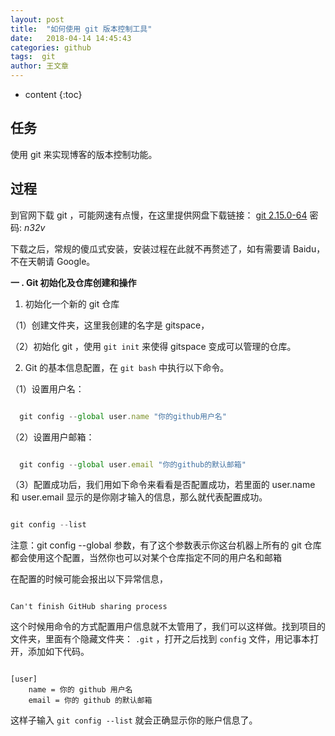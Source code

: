 ```yaml
---
layout: post
title:  "如何使用 git 版本控制工具"
date:   2018-04-14 14:45:43
categories: github
tags:  git
author: 王文章
---
```


* content
{:toc}

## 任务

使用 git 来实现博客的版本控制功能。

## 过程

到官网下载 git ，可能网速有点慢，在这里提供网盘下载链接：
[git 2.15.0-64](https://pan.baidu.com/s/12GTlD5Sd3rmDx_PSQb-7-w) 密码: *n32v*

下载之后，常规的傻瓜式安装，安装过程在此就不再赘述了，如有需要请 Baidu，不在天朝请 Google。

**一 . Git 初始化及仓库创建和操作**

1. 初始化一个新的 git 仓库


  （1）创建文件夹，这里我创建的名字是 gitspace，

  （2）初始化 git ，使用 `git init` 来使得 gitspace 变成可以管理的仓库。

2. Git 的基本信息配置，在 `git bash` 中执行以下命令。

  （1）设置用户名：

```js

  git config --global user.name "你的github用户名"

```

  （2）设置用户邮箱：

```js

  git config --global user.email "你的github的默认邮箱"

```




  （3）配置成功后，我们用如下命令来看看是否配置成功，若里面的 user.name 和 user.email 显示的是你刚才输入的信息，那么就代表配置成功。

```js

git config --list

```

  注意：git config --global 参数，有了这个参数表示你这台机器上所有的 git 仓库都会使用这个配置，当然你也可以对某个仓库指定不同的用户名和邮箱

在配置的时候可能会报出以下异常信息，

```

Can't finish GitHub sharing process

```

这个时候用命令的方式配置用户信息就不太管用了，我们可以这样做。找到项目的文件夹，里面有个隐藏文件夹： `.git` ，打开之后找到 `config` 文件，用记事本打开，添加如下代码。

```

[user]
    name = 你的 github 用户名
    email = 你的 github 的默认邮箱

```

这样子输入 `git config --list` 就会正确显示你的账户信息了。






